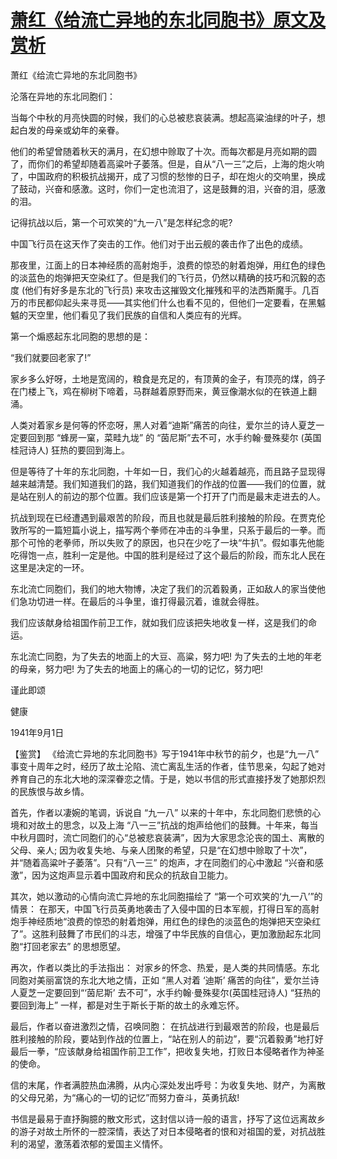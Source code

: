 # [萧红《给流亡异地的东北同胞书》原文及赏析](https://www.vrrw.net/wx/10273.html)

萧红《给流亡异地的东北同胞书》

沦落在异地的东北同胞们：

当每个中秋的月亮快圆的时候，我们的心总被悲哀装满。想起高粱油绿的叶子，想起白发的母亲或幼年的亲眷。

他们的希望曾随着秋天的满月，在幻想中赊取了十次。而每次都是月亮如期的圆了，而你们的希望却随着高粱叶子萎落。但是，自从“八一三”之后，上海的炮火响了，中国政府的积极抗战揭开，成了习惯的愁惨的日子，却在炮火的交响里，换成了鼓动，兴奋和感激。这时，你们一定也流泪了，这是鼓舞的泪，兴奋的泪，感激的泪。

记得抗战以后，第一个可欢笑的“九一八”是怎样纪念的呢?

中国飞行员在这天作了突击的工作。他们对于出云舰的袭击作了出色的成绩。

那夜里，江面上的日本神经质的高射炮手，浪费的惊恐的射着炮弹，用红色的绿色的淡蓝色的炮弹把天空染红了。但是我们的飞行员，仍然以精确的技巧和沉毅的态度 (他们有好多是东北的飞行员) 来攻击这摧毁文化摧残和平的法西斯魔手。几百万的市民都仰起头来寻觅——其实他们什么也看不见的，但他们一定要看，在黑魆魆的天空里，他们看见了我们民族的自信和人类应有的光辉。

第一个煽惑起东北同胞的思想的是：

“我们就要回老家了!”

家乡多么好呀，土地是宽阔的，粮食是充足的，有顶黄的金子，有顶亮的煤，鸽子在门楼上飞，鸡在柳树下啼着，马群越着原野而来，黄豆像潮水似的在铁道上翻涌。

人类对着家乡是何等的怀恋呀，黑人对着“迪斯”痛苦的向往，爱尔兰的诗人夏芝一定要回到那 “蜂房一窠，菜畦九垅” 的 “茵尼斯”去不可，水手约翰·曼殊斐尔 (英国桂冠诗人) 狂热的要回到海上。

但是等待了十年的东北同胞，十年如一日，我们心的火越着越亮，而且路子显现得越来越清楚。我们知道我们的路，我们知道我们的作战的位置——我们的位置，就是站在别人的前边的那个位置。我们应该是第一个打开了门而是最末走进去的人。

抗战到现在已经遭遇到最艰苦的阶段，而且也就是最后胜利接触的阶段。在贾克伦敦所写的一篇短篇小说上，描写两个拳师在冲击的斗争里，只系于最后的一拳。而那个可怜的老拳师，所以失败了的原因，也只在少吃了一块“牛扒”。假如事先他能吃得饱一点，胜利一定是他。中国的胜利是经过了这个最后的阶段，而东北人民在这里是决定的一环。

东北流亡同胞们，我们的地大物博，决定了我们的沉着毅勇，正如敌人的家当使他们急功切进一样。在最后的斗争里，谁打得最沉着，谁就会得胜。

我们应该献身给祖国作前卫工作，就如我们应该把失地收复一样，这是我们的命运。

东北流亡同胞，为了失去的地面上的大豆、高粱，努力吧! 为了失去的土地的年老的母亲，努力吧! 为了失去的地面上的痛心的一切的记忆，努力吧!

谨此即颂

健康

1941年9月1日



【鉴赏】 《给流亡异地的东北同胞书》写于1941年中秋节的前夕，也是“九一八” 事变十周年之时，经历了故土沦陷、流亡离乱生活的作者，佳节思亲，勾起了她对养育自己的东北大地的深深眷恋之情。于是，她以书信的形式直接抒发了她那炽烈的民族恨与故乡情。

首先，作者以凄婉的笔调，诉说自 “九一八” 以来的十年中，东北同胞们悲愤的心境和对故土的思念，以及上海 “八一三”抗战的炮声给他们的鼓舞。十年来，每当中秋月圆时，流亡同胞们的心“总被悲哀装满”，因为大家思念沦丧的国土、离散的父母、亲人; 因为收复失地、与亲人团聚的希望，只是“在幻想中赊取了十次”，并“随着高粱叶子萎落”。只有“八一三” 的炮声，才在同胞们的心中激起 “兴奋和感激”，因为这炮声显示着中国政府和民众的抗敌自卫能力。

其次，她以激动的心情向流亡异地的东北同胞描绘了 “第一个可欢笑的‘九一八’”的情景： 在那天，中国飞行员英勇地袭击了入侵中国的日本军舰，打得日军的高射炮手神经质地“浪费的惊恐的射着炮弹，用红色的绿色的淡蓝色的炮弹把天空染红了”。这胜利鼓舞了市民们的斗志，增强了中华民族的自信心，更加激励起东北同胞“打回老家去” 的思想愿望。

再次，作者以类比的手法指出： 对家乡的怀念、热爱，是人类的共同情感。东北同胞对美丽富饶的东北大地之情，正如 “黑人对着 ‘迪斯’ 痛苦的向往”，爱尔兰诗人夏芝一定要回到“‘茵尼斯’ 去不可”，水手约翰·曼殊斐尔(英国桂冠诗人) “狂热的要回到海上” 一样，都是对生于斯长于斯的故土的永难忘怀。

最后，作者以奋进激烈之情，召唤同胞： 在抗战进行到最艰苦的阶段，也是最后胜利接触的阶段，要站到作战的位置上，“站在别人的前边”，要“沉着毅勇”地打好最后一拳，“应该献身给祖国作前卫工作”，把收复失地，打败日本侵略者作为神圣的使命。

信的末尾，作者满腔热血沸腾，从内心深处发出呼号：为收复失地、财产，为离散的父母兄弟，为“痛心的一切的记忆”而努力奋斗，英勇抗敌!

书信是最易于直抒胸臆的散文形式，这封信以诗一般的语言，抒写了这位远离故乡的游子对故土所怀的一腔深情，表达了对日本侵略者的恨和对祖国的爱，对抗战胜利的渴望，激荡着浓郁的爱国主义情怀。

